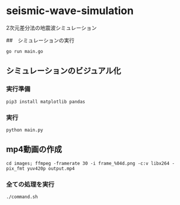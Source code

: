 # seismic-wave-simulation

2次元差分法の地震波シミュレーション

##　シミュレーションの実行
```
go run main.go
```
## シミュレーションのビジュアル化

### 実行準備
```
pip3 install matplotlib pandas
```

### 実行
```
python main.py
```

## mp4動画の作成
```
cd images; ffmpeg -framerate 30 -i frame_%04d.png -c:v libx264 -pix_fmt yuv420p output.mp4
```

### 全ての処理を実行
```
./command.sh
```
